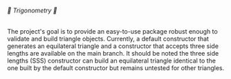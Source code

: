 ###### :small_red_triangle: Trigonometry :small_red_triangle:


The project's goal is to provide an easy-to-use package robust enough to validate and build triangle objects. Currently, a default constructor that generates an equilateral triangle and a constructor that accepts three side lengths are available on the main branch. It should be noted the three side lengths (SSS) constructor can build an equilateral triangle identical to the one built by the default constructor but remains untested for other triangles.